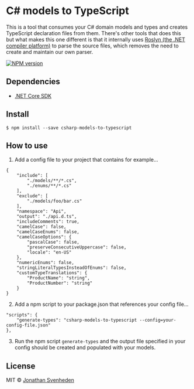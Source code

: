 # C# models to TypeScript

This is a tool that consumes your C# domain models and types and creates TypeScript declaration files from them. There's other tools that does this but what makes this one different is that it internally uses [Roslyn (the .NET compiler platform)](https://github.com/dotnet/roslyn) to parse the source files, which removes the need to create and maintain our own parser.


[![NPM version][npm-image]][npm-url]


## Dependencies

* [.NET Core SDK](https://www.microsoft.com/net/download/macos)


## Install

```
$ npm install --save csharp-models-to-typescript
```

## How to use

1. Add a config file to your project that contains for example...

```
{
    "include": [
        "./models/**/*.cs",
        "./enums/**/*.cs"
    ],
    "exclude": [
        "./models/foo/bar.cs"
    ],
    "namespace": "Api",
    "output": "./api.d.ts",
    "includeComments": true,
    "camelCase": false,
    "camelCaseEnums": false,
    "camelCaseOptions": {
        "pascalCase": false,
        "preserveConsecutiveUppercase": false,
        "locale": "en-US"
    },
    "numericEnums": false,
    "stringLiteralTypesInsteadOfEnums": false,
    "customTypeTranslations": {
        "ProductName": "string",
        "ProductNumber": "string"
    }
}
```

2. Add a npm script to your package.json that references your config file...

```
"scripts": {
    "generate-types": "csharp-models-to-typescript --config=your-config-file.json"
},
```

3. Run the npm script `generate-types` and the output file specified in your config should be created and populated with your models.


## License

MIT © [Jonathan Svenheden](https://github.com/svenheden)

[npm-image]: https://img.shields.io/npm/v/csharp-models-to-typescript.svg
[npm-url]: https://npmjs.org/package/csharp-models-to-typescript
